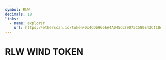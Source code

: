 ```yaml
---
symbol: RLW
decimals: 18
links:
  - name: explorer
    url: https://etherscan.io/token/0x4CDb966EA4A045d329D75C580E43Cf18e1C346CE
---
```


# RLW WIND TOKEN

